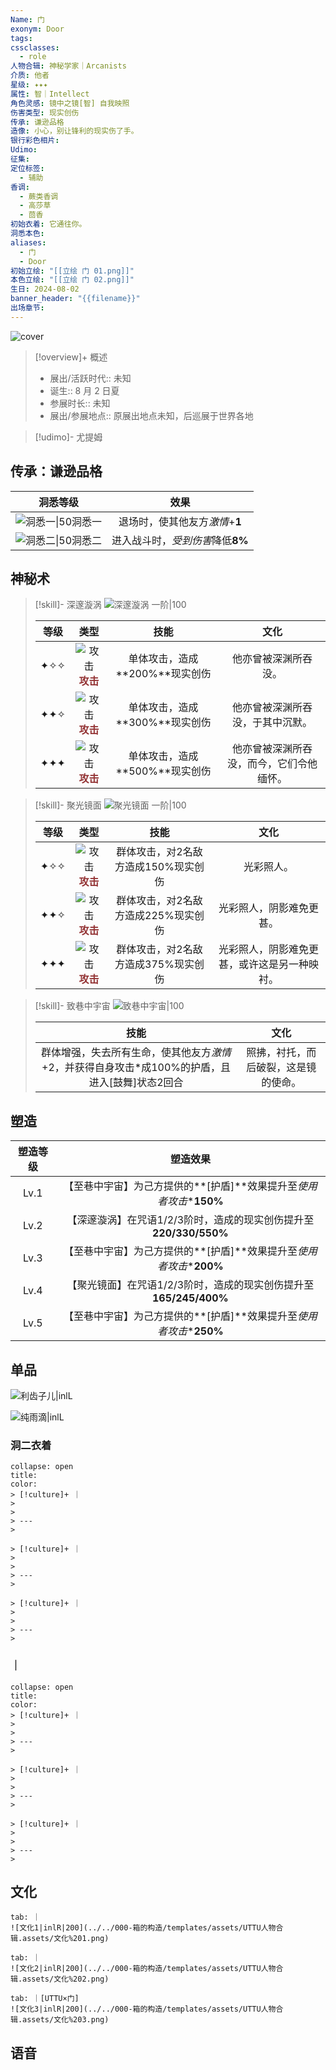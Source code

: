 ```yaml
---
Name: 门
exonym: Door
tags: 
cssclasses:
  - role
人物合辑: 神秘学家｜Arcanists
介质: 他者
星级: ✦✦✦
属性: 智｜Intellect
角色灵感: 镜中之镜[智] 自我映照
伤害类型: 现实创伤
传承: 谦逊品格
造像: 小心，别让锋利的现实伤了手。
银行彩色相片: 
Udimo: 
征集: 
定位标签:
  - 辅助
香调:
  - 蕨类香调
  - 高莎草
  - 茴香
初始衣着: 它通往你。
洞悉本色: 
aliases:
  - 门
  - Door
初始立绘: "[[立绘 门 01.png]]"
本色立绘: "[[立绘 门 02.png]]"
生日: 2024-08-02
banner_header: "{{filename}}"
出场章节:
---
```

![cover](assets/门｜Door.assets/立绘%20门%2001.png)

> [!overview]+ 概述
> - 展出/活跃时代:: 未知
> - 诞生:: 8 月 2 日夏
> - 参展时长:: 未知
> - 展出/参展地点:: 原展出地点未知，后巡展于世界各地

> [!udimo]- 尤提姆
> 
> 

## 传承：谦逊品格

|                           洞悉等级                           |               效果               |
| :----------------------------------------------------------: | :------------------------------: |
| ![洞悉一\|50](../../000-箱的构造/templates/assets/UTTU人物合辑.assets/图标%20洞悉Ⅰ.png)洞悉一 |  退场时，使其他友方*激情*+**1**  |
| ![洞悉二\|50](../../000-箱的构造/templates/assets/UTTU人物合辑.assets/图标%20洞悉Ⅱ.png)洞悉二 | 进入战斗时，*受到伤害*降低**8%** |

## 神秘术

> [!skill]- 深邃漩涡
> ![深邃漩涡 一阶|100](assets/门｜Door.assets/神秘术%20深邃漩涡1.png)
> 
> | 等级 |                             类型                             |              技能              |                   文化                   |
> | :--: | :----------------------------------------------------------: | :----------------------------: | :--------------------------------------: |
> | ✦✧✧  | ![攻击](../../000-箱的构造/templates/assets/UTTU人物合辑.assets/Attack.png)<b><font color="#933334">攻击</font></b> | 单体攻击，造成**200%**现实创伤 |           他亦曾被深渊所吞没。           |
> | ✦✦✧  | ![攻击](../../000-箱的构造/templates/assets/UTTU人物合辑.assets/Attack.png)<b><font color="#933334">攻击</font></b> | 单体攻击，造成**300%**现实创伤 |     他亦曾被深渊所吞没，于其中沉默。     |
> | ✦✦✦  | ![攻击](../../000-箱的构造/templates/assets/UTTU人物合辑.assets/Attack.png)<b><font color="#933334">攻击</font></b> | 单体攻击，造成**500%**现实创伤 | 他亦曾被深渊所吞没，而今，它们令他缅怀。 |
> 

> [!skill]- 聚光镜面
> ![聚光镜面 一阶|100](assets/门｜Door.assets/神秘术%20聚光镜面1.png)
> 
> | 等级 |                             类型                             |                技能                 |                     文化                     |
> | :--: | :----------------------------------------------------------: | :---------------------------------: | :------------------------------------------: |
> | ✦✧✧  | ![攻击](../../000-箱的构造/templates/assets/UTTU人物合辑.assets/Attack.png)<b><font color="#933334">攻击</font></b> | 群体攻击，对2名敌方造成150%现实创伤 |                  光彩照人。                  |
> | ✦✦✧  | ![攻击](../../000-箱的构造/templates/assets/UTTU人物合辑.assets/Attack.png)<b><font color="#933334">攻击</font></b> | 群体攻击，对2名敌方造成225%现实创伤 |           光彩照人，阴影难免更甚。           |
> | ✦✦✦  | ![攻击](../../000-箱的构造/templates/assets/UTTU人物合辑.assets/Attack.png)<b><font color="#933334">攻击</font></b> | 群体攻击，对2名敌方造成375%现实创伤 | 光彩照人，阴影难免更甚，或许这是另一种映衬。 |
> 

> [!skill]- 致巷中宇宙
> ![致巷中宇宙|100](assets/门｜Door.assets/至终的仪式%20致巷中宇宙.png)
> 
> |                             技能                             |                 文化                 |
> | :----------------------------------------------------------: | :----------------------------------: |
> | 群体增强，失去所有生命，使其他友方*激情*+2，并获得自身攻击\*成100%的护盾，且进入[鼓舞]状态2回合 | 照拂，衬托，而后破裂，这是镜的使命。 |
> 

## 塑造

| 塑造等级 |                           塑造效果                           |
| :------: | :----------------------------------------------------------: |
|   Lv.1   | 【至巷中宇宙】为己方提供的**[护盾]**效果提升至*使用者攻击*\***150%** |
|   Lv.2   | 【深邃漩涡】在咒语1/2/3阶时，造成的现实创伤提升至**220/330/550%** |
|   Lv.3   | 【至巷中宇宙】为己方提供的**[护盾]**效果提升至*使用者攻击*\***200%** |
|   Lv.4   | 【聚光镜面】在咒语1/2/3阶时，造成的现实创伤提升至**165/245/400%** |
|   Lv.5   | 【至巷中宇宙】为己方提供的**[护盾]**效果提升至*使用者攻击*\***250%** |


## 单品

![利齿子儿|inlL](../../000-箱的构造/templates/assets/UTTU人物合辑.assets/货币%20利齿子儿.png)

![纯雨滴|inlL](../../000-箱的构造/templates/assets/UTTU人物合辑.assets/货币%20纯雨滴.png)

### 洞二衣着

````ad-flex
collapse: open
title: 
color: 
> [!culture]+ ｜
> 
> 
> ---
> 

> [!culture]+ ｜
> 
> 
> ---
> 

> [!culture]+ ｜
> 
> 
> ---
> 
````

### ｜

````ad-flex
collapse: open
title: 
color: 
> [!culture]+ ｜
> 
> 
> ---
> 

> [!culture]+ ｜
> 
> 
> ---
> 

> [!culture]+ ｜
> 
> 
> ---
> 
````

## 文化

````tabs
tab: ｜
![文化1|inlR|200](../../000-箱的构造/templates/assets/UTTU人物合辑.assets/文化%201.png)

tab: ｜
![文化2|inlR|200](../../000-箱的构造/templates/assets/UTTU人物合辑.assets/文化%202.png)

tab: ｜[UTTU×门]
![文化3|inlR|200](../../000-箱的构造/templates/assets/UTTU人物合辑.assets/文化%203.png)

````

## 语音


